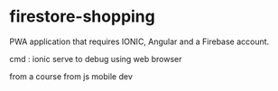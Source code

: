 # firestore-shopping
PWA application that requires IONIC, Angular and a Firebase account.

cmd : ionic serve
to debug using web browser

from a course from js mobile dev
